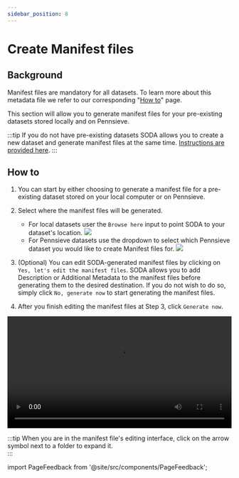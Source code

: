 ```yaml
---
sidebar_position: 8
---
```


# Create Manifest files

## Background

Manifest files are mandatory for all datasets. To learn more about this metadata file we refer to our corresponding "[How to](../how-to/how-to-structure-the-manifest-metadata-file.md)" page.

This section will allow you to generate manifest files for your pre-existing datasets stored locally and on Pennsieve.

:::tip
If you do not have pre-existing datasets SODA allows you to create a new dataset and generate manifest files at the same time. [Instructions are provided here](../prepare-dataset/organize-dataset.md).
:::

## How to

1. You can start by either choosing to generate a manifest file for a pre-existing dataset stored on your local computer or on Pennsieve.
2. Select where the manifest files will be generated.
   - For local datasets user the `Browse here` input to point SODA to your dataset's location.
     ![](https://github.com/fairdataihub/SODA-for-SPARC/raw/main/docs/documentation/Prepare-metadata/Manifest/manifest-local-dataset.PNG?raw=true)
   - For Pennsieve datasets use the dropdown to select which Pennsieve dataset you would like to create Manifest files for.
     ![](https://github.com/fairdataihub/SODA-for-SPARC/raw/main/docs/documentation/Prepare-metadata/Manifest/manifest-pennsieve.PNG?raw=true)
3. (Optional) You can edit SODA-generated manifest files by clicking on `Yes, let's edit the manifest files`. SODA allows you to add Description or Additional Metadata to the manifest files before generating them to the desired destination. If you do not wish to do so, simply click `No, generate now` to start generating the manifest files.

4. After you finish editing the manifest files at Step 3, click `Generate now`.

<video
   controls
   width="100%"
   src="https://github.com/fairdataihub/SODA-for-SPARC/raw/main/docs/documentation/Prepare-metadata/Manifest/manifest.mkv"
/>

:::tip
When you are in the manifest file's editing interface, click on the arrow symbol next to a folder to expand it.  
:::

import PageFeedback from '@site/src/components/PageFeedback';

<PageFeedback />
